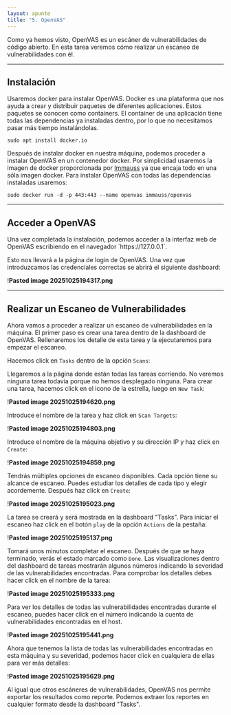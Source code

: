 ```yaml
---
layout: apunte
title: "5. OpenVAS"
---
```


Como ya hemos visto, OpenVAS es un escáner de vulnerabilidades de código abierto. En esta tarea veremos cómo realizar un escaneo de vulnerabilidades con él.

-------------------------
<h2>Instalación</h2>
Usaremos docker para instalar OpenVAS. Docker es una plataforma que nos ayuda a crear y distribuir paquetes de diferentes aplicaciones. Estos paquetes se conocen como containers. El container de una aplicación tiene todas las dependencias ya instaladas dentro, por lo que no necesitamos pasar más tiempo instalándolas.

```shell
sudo apt install docker.io
```

Después de instalar docker en nuestra máquina, podemos proceder a instalar OpenVAS en un contenedor docker. Por simplicidad usaremos la imagen de docker proporcionada por [Immauss](https://immauss.github.io/openvas/) ya que encaja todo en una sóla imagen docker. Para instalar OpenVAS con todas las dependencias instaladas usaremos:

```shell
sudo docker run -d -p 443:443 --name openvas immauss/openvas
```

----------------------------
<h2>Acceder a OpenVAS</h2>
Una vez completada la instalación, podemos acceder a la interfaz web de OpenVAS escribiendo en el navegador `https://127.0.0.1`.

Esto nos llevará a la página de login de OpenVAS. Una vez que introduzcamos las credenciales correctas se abrirá el siguiente dashboard:

!**Pasted image 20251025194317.png**

---------------------
<h2>Realizar un Escaneo de Vulnerabilidades</h2>
Ahora vamos a proceder a realizar un escaneo de vulnerabilidades en la máquina. El primer paso es crear una tarea dentro de la dashboard de OpenVAS. Rellenaremos los detalle de esta tarea y la ejecutaremos para empezar el escaneo.

Hacemos click en `Tasks` dentro de la opción `Scans`:

Llegaremos a la página donde están todas las tareas corriendo. No veremos ninguna tarea todavía porque no hemos desplegado ninguna. Para crear una tarea, hacemos click en el icono de la estrella, luego en `New Task`:

!**Pasted image 20251025194620.png**

Introduce el nombre de la tarea y haz click en `Scan Targets`:

!**Pasted image 20251025194803.png**

Introduce el nombre de la máquina objetivo y su dirección IP y haz click en `Create`:

!**Pasted image 20251025194859.png**

Tendrás múltiples opciones de escaneo disponibles. Cada opción tiene su alcance de escaneo. Puedes estudiar los detalles de cada tipo y elegir acordemente. Después haz click en `Create`:

!**Pasted image 20251025195023.png**

La tarea se creará y será mostrada en la dashboard "Tasks". Para iniciar el escaneo haz click en el botón `play` de la opción `Actions` de la pestaña:

!**Pasted image 20251025195137.png**

Tomará unos minutos completar el escaneo. Después de que se haya terminado, verás el estado marcado como `Done`. Las visualizaciones dentro del dashboard de tareas mostrarán algunos números indicando la severidad de las vulnerabilidades encontradas. Para comprobar los detalles debes hacer click en el nombre de la tarea:

!**Pasted image 20251025195333.png**

Para ver los detalles de todas las vulnerabilidades encontradas durante el escaneo, puedes hacer click en el número indicando la cuenta de vulnerabilidades encontradas en el host.

!**Pasted image 20251025195441.png**

Ahora que tenemos la lista de todas las vulnerabilidades encontradas en esta máquina y su severidad, podemos hacer click en cualquiera de ellas para ver más detalles:

!**Pasted image 20251025195629.png**

Al igual que otros escáneres de vulnerabilidades, OpenVAS nos permite exportar los resultados como reporte. Podemos extraer los reportes en cualquier formato desde la dashboard "Tasks".

